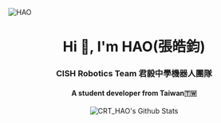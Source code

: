 ![HAO](https://user-images.githubusercontent.com/31580253/111883320-836ec680-89f5-11eb-829b-87a4ad779226.png)

<h1 align="center">Hi 👋, I'm HAO(張皓鈞)</h1>
<h3 align="center">CISH Robotics Team 君毅中學機器人團隊</h3>
<h4 align="center">A student developer from Taiwan🇹🇼</h4>

<p align="center"> 
  <img src="https://github-readme-stats.vercel.app/api?username=iqv29&theme=default&show_icons=true" alt="CRT_HAO's Github Stats" />
</p>
